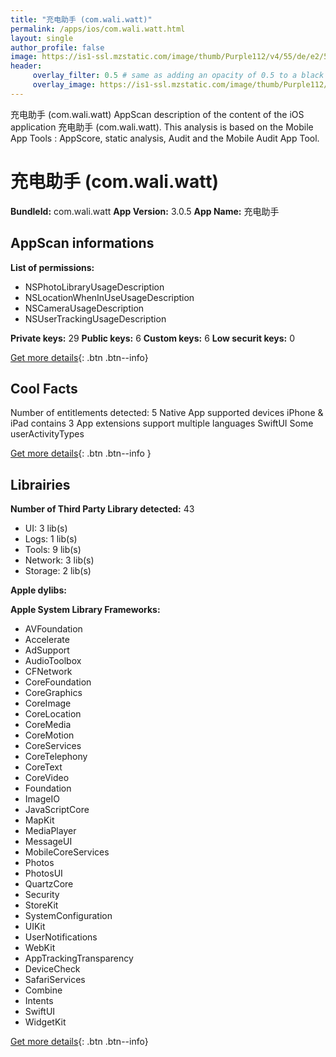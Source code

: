 ```yaml
---
title: "充电助手 (com.wali.watt)"
permalink: /apps/ios/com.wali.watt.html
layout: single
author_profile: false
image: https://is1-ssl.mzstatic.com/image/thumb/Purple112/v4/55/de/e2/55dee2c6-fbe1-1eb6-b7f0-dd9b00db1e89/AppIcon-1x_U007emarketing-0-10-0-85-220.png/512x512bb.jpg
header: 
     overlay_filter: 0.5 # same as adding an opacity of 0.5 to a black background
     overlay_image: https://is1-ssl.mzstatic.com/image/thumb/Purple112/v4/55/de/e2/55dee2c6-fbe1-1eb6-b7f0-dd9b00db1e89/AppIcon-1x_U007emarketing-0-10-0-85-220.png/512x512bb.jpg
---
```

充电助手 (com.wali.watt) AppScan description of the content of the iOS application 充电助手 (com.wali.watt). This analysis is based on the Mobile App Tools : AppScore, static analysis, Audit and the Mobile Audit App Tool.

# 充电助手 (com.wali.watt)

**BundleId:** com.wali.watt
**App Version:** 3.0.5
**App Name:** 充电助手


## AppScan informations 

**List of permissions:** 
- NSPhotoLibraryUsageDescription
- NSLocationWhenInUseUsageDescription
- NSCameraUsageDescription
- NSUserTrackingUsageDescription
  
  
**Private keys:** 29
**Public keys:** 6
**Custom keys:** 6
**Low securit keys:** 0
  
[Get more details](/pricing.html){: .btn .btn--info}

## Cool Facts

Number of entitlements detected: 5
Native App
supported devices iPhone & iPad
contains 3 App extensions
support multiple languages
SwiftUI
Some userActivityTypes
  
[Get more details](/pricing.html){: .btn .btn--info }

## Librairies 
**Number of Third Party Library detected:** 43
- UI: 3 lib(s)
- Logs: 1 lib(s)
- Tools: 9 lib(s)
- Network: 3 lib(s)
- Storage: 2 lib(s)


**Apple dylibs:**


**Apple System Library Frameworks:**
- AVFoundation
- Accelerate
- AdSupport
- AudioToolbox
- CFNetwork
- CoreFoundation
- CoreGraphics
- CoreImage
- CoreLocation
- CoreMedia
- CoreMotion
- CoreServices
- CoreTelephony
- CoreText
- CoreVideo
- Foundation
- ImageIO
- JavaScriptCore
- MapKit
- MediaPlayer
- MessageUI
- MobileCoreServices
- Photos
- PhotosUI
- QuartzCore
- Security
- StoreKit
- SystemConfiguration
- UIKit
- UserNotifications
- WebKit
- AppTrackingTransparency
- DeviceCheck
- SafariServices
- Combine
- Intents
- SwiftUI
- WidgetKit


  
[Get more details](/pricing.html){: .btn .btn--info}

